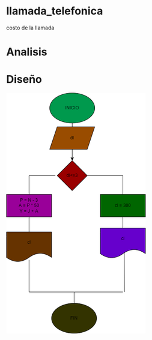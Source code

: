 # llamada_telefonica
costo de la llamada

# Analisis

# Diseño
![Diagrama de flujo](diagramada.png "Diagrama de flujo")
